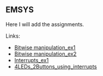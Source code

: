 ## EMSYS

Here I will add the assignments.

Links:
- [Bitwise manipulation_ex1](./Homework1/Homework1/main.c)
- [Bitwise manipulation_ex2](./Homework2/Homework2/main.c)
- [Interrupts_ex1](./Interrupts/Interrupts)
- [4LEDs_2Buttons_using_interrupts](./Interrupts2/Interrupts2/main.c)
